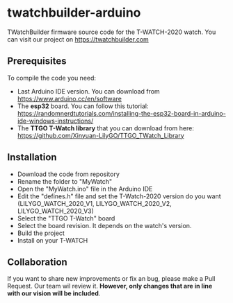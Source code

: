 # twatchbuilder-arduino

TWatchBuilder firmware source code for the T-WATCH-2020 watch. You can visit our project on https://twatchbuilder.com

## Prerequisites
To compile the code you need:
- Last Arduino IDE version. You can download from https://www.arduino.cc/en/software
- The **esp32** board. You can follow this tutorial: https://randomnerdtutorials.com/installing-the-esp32-board-in-arduino-ide-windows-instructions/
- The **TTGO T-Watch library** that you can download from here: https://github.com/Xinyuan-LilyGO/TTGO_TWatch_Library

## Installation
- Download the code from repository
- Rename the folder to "MyWatch"
- Open the "MyWatch.ino" file in the Arduino IDE
- Edit the "defines.h" file and set the T-Watch-2020 version do you want (LILYGO_WATCH_2020_V1, LILYGO_WATCH_2020_V2, LILYGO_WATCH_2020_V3)
- Select the "TTGO T-Watch" board
- Select the board revision. It depends on the watch's version.
- Build the project
- Install on your T-WATCH

## Collaboration
If you want to share new improvements or fix an bug, please make a Pull Request. Our team wil review it. **However, only changes that are in line with our vision will be included**.
